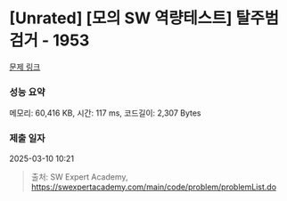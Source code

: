 # [Unrated] [모의 SW 역량테스트] 탈주범 검거 - 1953 

[문제 링크](https://swexpertacademy.com/main/code/problem/problemDetail.do?contestProbId=AV5PpLlKAQ4DFAUq) 

### 성능 요약

메모리: 60,416 KB, 시간: 117 ms, 코드길이: 2,307 Bytes

### 제출 일자

2025-03-10 10:21



> 출처: SW Expert Academy, https://swexpertacademy.com/main/code/problem/problemList.do